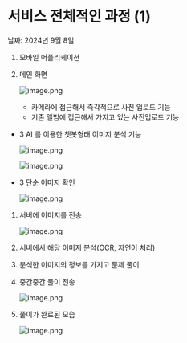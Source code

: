 # 서비스 전체적인 과정 (1)

날짜: 2024년 9월 8일

1. 모바일 어플리케이션
2. 메인 화면
    
    ![image.png](%E1%84%89%E1%85%A5%E1%84%87%E1%85%B5%E1%84%89%E1%85%B3%20%E1%84%8C%E1%85%A5%E1%86%AB%E1%84%8E%E1%85%A6%E1%84%8C%E1%85%A5%E1%86%A8%E1%84%8B%E1%85%B5%E1%86%AB%20%E1%84%80%E1%85%AA%E1%84%8C%E1%85%A5%E1%86%BC%20(1)%209cc45a447ecc43be8f7874cf7a6f8aa1/image.png)
    
    - 카메라에 접근해서 즉각적으로 사진 업로드 기능
    - 기존 앨범에 접근해서 가지고 있는 사진업로드 기능
- 3 AI 를 이용한 챗봇형태 이미지 분석 기능
    
    ![image.png](%E1%84%89%E1%85%A5%E1%84%87%E1%85%B5%E1%84%89%E1%85%B3%20%E1%84%8C%E1%85%A5%E1%86%AB%E1%84%8E%E1%85%A6%E1%84%8C%E1%85%A5%E1%86%A8%E1%84%8B%E1%85%B5%E1%86%AB%20%E1%84%80%E1%85%AA%E1%84%8C%E1%85%A5%E1%86%BC%20(1)%209cc45a447ecc43be8f7874cf7a6f8aa1/image%201.png)
    
    ![image.png](%E1%84%89%E1%85%A5%E1%84%87%E1%85%B5%E1%84%89%E1%85%B3%20%E1%84%8C%E1%85%A5%E1%86%AB%E1%84%8E%E1%85%A6%E1%84%8C%E1%85%A5%E1%86%A8%E1%84%8B%E1%85%B5%E1%86%AB%20%E1%84%80%E1%85%AA%E1%84%8C%E1%85%A5%E1%86%BC%20(1)%209cc45a447ecc43be8f7874cf7a6f8aa1/image%202.png)
    
- 3 단순 이미지 확인
    
    ![image.png](%E1%84%89%E1%85%A5%E1%84%87%E1%85%B5%E1%84%89%E1%85%B3%20%E1%84%8C%E1%85%A5%E1%86%AB%E1%84%8E%E1%85%A6%E1%84%8C%E1%85%A5%E1%86%A8%E1%84%8B%E1%85%B5%E1%86%AB%20%E1%84%80%E1%85%AA%E1%84%8C%E1%85%A5%E1%86%BC%20(1)%209cc45a447ecc43be8f7874cf7a6f8aa1/image%203.png)
    
1. 서버에 이미지를 전송
    
    ![image.png](%E1%84%89%E1%85%A5%E1%84%87%E1%85%B5%E1%84%89%E1%85%B3%20%E1%84%8C%E1%85%A5%E1%86%AB%E1%84%8E%E1%85%A6%E1%84%8C%E1%85%A5%E1%86%A8%E1%84%8B%E1%85%B5%E1%86%AB%20%E1%84%80%E1%85%AA%E1%84%8C%E1%85%A5%E1%86%BC%20(1)%209cc45a447ecc43be8f7874cf7a6f8aa1/image%204.png)
    
2. 서버에서 해당 이미지 분석(OCR, 자연어 처리)
3. 분석한 이미지의 정보를 가지고 문제 풀이
4. 중간중간 풀이 전송
    
    ![image.png](%E1%84%89%E1%85%A5%E1%84%87%E1%85%B5%E1%84%89%E1%85%B3%20%E1%84%8C%E1%85%A5%E1%86%AB%E1%84%8E%E1%85%A6%E1%84%8C%E1%85%A5%E1%86%A8%E1%84%8B%E1%85%B5%E1%86%AB%20%E1%84%80%E1%85%AA%E1%84%8C%E1%85%A5%E1%86%BC%20(1)%209cc45a447ecc43be8f7874cf7a6f8aa1/image%205.png)
    
5. 풀이가 완료된 모습
    
    ![image.png](%E1%84%89%E1%85%A5%E1%84%87%E1%85%B5%E1%84%89%E1%85%B3%20%E1%84%8C%E1%85%A5%E1%86%AB%E1%84%8E%E1%85%A6%E1%84%8C%E1%85%A5%E1%86%A8%E1%84%8B%E1%85%B5%E1%86%AB%20%E1%84%80%E1%85%AA%E1%84%8C%E1%85%A5%E1%86%BC%20(1)%209cc45a447ecc43be8f7874cf7a6f8aa1/image%206.png)